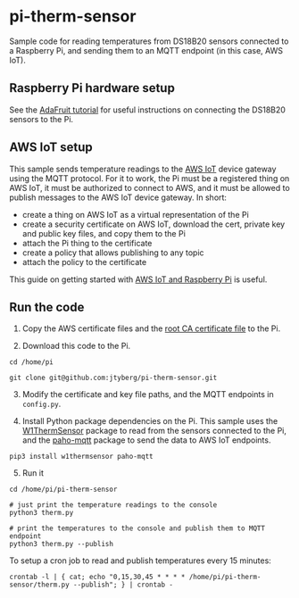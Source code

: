 # pi-therm-sensor

Sample code for reading temperatures from DS18B20 sensors connected to a Raspberry Pi, and sending them to an MQTT endpoint (in this case, AWS IoT).

## Raspberry Pi hardware setup

See the [AdaFruit tutorial](http://www.reuk.co.uk/DS18B20-Temperature-Sensor-with-Raspberry-Pi.htm) for useful instructions on connecting the DS18B20 sensors to the Pi.

## AWS IoT setup

This sample sends temperature readings to the [AWS IoT](https://aws.amazon.com/iot/) device gateway using the MQTT protocol.  For it to work, the Pi must be a registered thing on AWS IoT, it must be authorized to connect to AWS, and it must be allowed to publish messages to the AWS IoT device gateway.  In short:

* create a thing on AWS IoT as a virtual representation of the Pi
* create a security certificate on AWS IoT, download the cert, private key and public key files, and copy them to the Pi
* attach the Pi thing to the certificate
* create a policy that allows publishing to any topic
* attach the policy to the certificate

This guide on getting started with [AWS IoT and Raspberry Pi](http://blog.getflint.io/get-started-with-aws-iot-and-raspberry-pi) is useful.

## Run the code

1. Copy the AWS certificate files and the [root CA certificate file](https://www.symantec.com/content/en/us/enterprise/verisign/roots/VeriSign-Class%203-Public-Primary-Certification-Authority-G5.pem) to the Pi.

2. Download this code to the Pi.

  ```
  cd /home/pi

  git clone git@github.com:jtyberg/pi-therm-sensor.git
  ```

3. Modify the certificate and key file paths, and the MQTT endpoints in `config.py`.

4. Install Python package dependencies on the Pi.  This sample uses the [W1ThermSensor](https://github.com/timofurrer/w1thermsensor) package to read from the sensors connected to the Pi, and the [paho-mqtt](https://www.eclipse.org/paho/clients/python/) package to send the data to AWS IoT endpoints.

  ```
  pip3 install w1thermsensor paho-mqtt
  ```

5. Run it

  ```
  cd /home/pi/pi-therm-sensor

  # just print the temperature readings to the console
  python3 therm.py

  # print the temperatures to the console and publish them to MQTT endpoint
  python3 therm.py --publish
  ```

To setup a cron job to read and publish temperatures every 15 minutes:

```
crontab -l | { cat; echo "0,15,30,45 * * * * /home/pi/pi-therm-sensor/therm.py --publish"; } | crontab -
```
